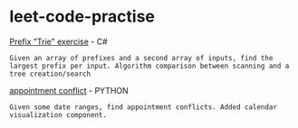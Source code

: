 # leet-code-practise

[Prefix "Trie" exercise](https://github.com/chrisbrasington/leet-code-practise/tree/main/twilio_prefix) - C#

`
Given an array of prefixes and a second array of inputs, find the largest prefix per input. Algorithm comparison between scanning and a tree creation/search
`

[appointment conflict](https://github.com/chrisbrasington/leet-code-practise/tree/main/appointment_conflict) - PYTHON 

`
Given some date ranges, find appointment conflicts. Added calendar visualization component. 
`